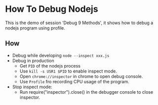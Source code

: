 # How To Debug Nodejs
This is the demo of session 'Debug 9 Methods', it shows how to debug a nodejs program using profile.

## How
- Debug while developing
`node --inspect xxx.js`
- Debug in production
    - Get `PID` of the nodejs process
    - Use `kill -s USR1 $PID` to enable inspect mode.
    - Open `chrome://inspector` in chrome to open debug console.
    - Use `Profile` fro recording CPU usage of the program.
- Stop inspect mode: 
    - Run require("inspector").close() in the debugger console to close inspector.